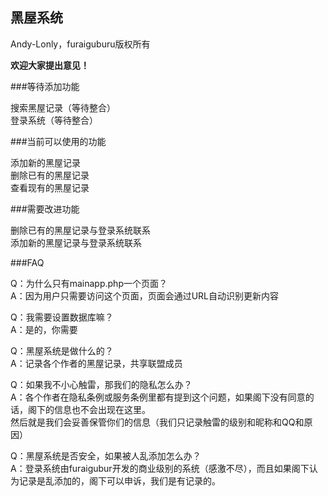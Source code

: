 黑屋系统
---
Andy-Lonly，furaiguburu版权所有

**欢迎大家提出意见！**

###等待添加功能

搜索黑屋记录（等待整合）<br>
登录系统（等待整合）

###当前可以使用的功能

添加新的黑屋记录<br>
删除已有的黑屋记录<br>
查看现有的黑屋记录

###需要改进功能

删除已有的黑屋记录与登录系统联系<br>
添加新的黑屋记录与登录系统联系

###FAQ

Q：为什么只有mainapp.php一个页面？<br>
A：因为用户只需要访问这个页面，页面会通过URL自动识别更新内容

Q：我需要设置数据库嘛？<br>
A：是的，你需要

Q：黑屋系统是做什么的？<br>
A：记录各个作者的黑屋记录，共享联盟成员

Q：如果我不小心触雷，那我们的隐私怎么办？<br>
A：各个作者在隐私条例或服务条例里都有提到这个问题，如果阁下没有同意的话，阁下的信息也不会出现在这里。<br>
然后就是我们会妥善保管你们的信息（我们只记录触雷的级别和昵称和QQ和原因）

Q：黑屋系统是否安全，如果被人乱添加怎么办？<br>
A：登录系统由furaigubur开发的商业级别的系统（感激不尽），而且如果阁下认为记录是乱添加的，阁下可以申诉，我们是有记录的。

